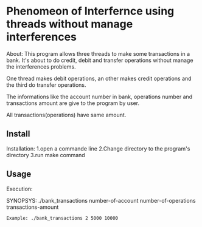 
# Phenomeon of Interfernce using threads without manage interferences

About:
This program allows three threads to make some transactions in a bank.
It's about to do credit, debit and transfer operations without manage the interferences problems.


One thread makes debit operations, an other makes credit operations and the third do transfer operations.

The informations like the account number in bank, operations number and transactions amount are give to the program by user.

All transactions(operations) have same amount.

## Install

Installation:
		1.open a commande line
		2.Change directory to the program's directory
		3.run make command

## Usage

Execution:

SYNOPSYS:
		./bank_transactions number-of-account number-of-operations transactions-amount


	Example: ./bank_transactions 2 5000 10000
